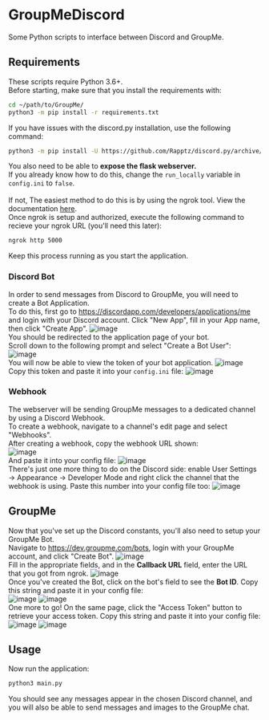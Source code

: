 # GroupMeDiscord
Some Python scripts to interface between Discord and GroupMe.

## Requirements
These scripts require Python 3.6+. <br/>
Before starting, make sure that you install the requirements with:
```bash
cd ~/path/to/GroupMe/
python3 -m pip install -r requirements.txt
```
If you have issues with the discord.py installation, use the following command:
```bash
python3 -m pip install -U https://github.com/Rapptz/discord.py/archive/rewrite.zip#egg=discord.py
```
You also need to be able to **expose the flask webserver.** <br/>
If you already know how to do this, change the `run_locally` variable in `config.ini` to `false`. <br/> <br/>
If not, The easiest method to do this is by using the ngrok tool. View the documentation [here](https://ngrok.com/). <br/>
Once ngrok is setup and authorized, execute the following command to recieve your ngrok URL (you'll need this later):
```bash
ngrok http 5000
```
Keep this process running as you start the application.
### Discord Bot
In order to send messages from Discord to GroupMe, you will need to create a Bot Application. <br>
To do this, first go to https://discordapp.com/developers/applications/me and login with your Discord account. 
Click "New App", fill in your App name, then click "Create App".
![image](http://i.imgur.com/s7QbeCv.png) <br/>
You should be redirected to the application page of your bot. <br/> Scroll down to the following prompt and select "Create a Bot User": <br/>
![image](http://i.imgur.com/C8W4dw1.png) <br/>
You will now be able to view the token of your bot application.
![image](http://i.imgur.com/ODQDOFc.png) <br/>
Copy this token and paste it into your `config.ini` file:
![image](http://i.imgur.com/tdSyCmu.png) <br/>

### Webhook
The webserver will be sending GroupMe messages to a dedicated channel by using a Discord Webhook. <br/>
To create a webhook, navigate to a channel's edit page and select "Webhooks". <br>
After creating a webhook, copy the webhook URL shown: <br/>
![image](http://i.imgur.com/rYzZ9gc.png) <br/>
And paste it into your config file:
![image](http://i.imgur.com/ZMHYt3y.png) <br>
There's just one more thing to do on the Discord side: enable User Settings -> Appearance -> Developer Mode and right click the channel that the webhook is using. Paste this number into your config file too:
![image](http://i.imgur.com/ZbQH1bm.png) <br/>

## GroupMe
Now that you've set up the Discord constants, you'll also need to setup your GroupMe Bot. <br/>
Navigate to https://dev.groupme.com/bots, login with your GroupMe account, and click "Create Bot".
![image](http://i.imgur.com/uEAkype.png) <br/>
Fill in the appropriate fields, and in the **Callback URL** field, enter the URL that you got from ngrok.
![image](http://i.imgur.com/rrUasK3.png) <br/>
Once you've created the Bot, click on the bot's field to see the **Bot ID**. Copy this string and paste it in your config file: <br/>
![image](http://i.imgur.com/hRqS0JM.png)
![image](http://i.imgur.com/nooiph0.png) <br/>
One more to go! On the same page, click the "Access Token" button to retrieve your access token.
Copy this string and paste it into your config file: <br/>
![image](http://i.imgur.com/IpouBmi.png)
![image](http://i.imgur.com/sA8tZJU.png) <br/>

## Usage
Now run the application:
```bash
python3 main.py
```
You should see any messages appear in the chosen Discord channel, and you will also be able to send messages and images to the GroupMe chat.
